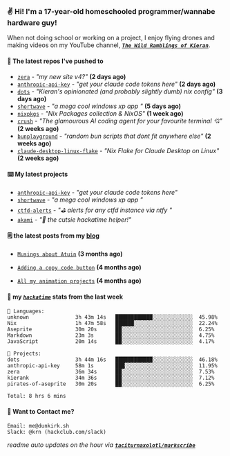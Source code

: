 ### ✌️ Hi! I'm a 17-year-old homeschooled programmer/wannabe hardware guy!

When not doing school or working on a project, I enjoy flying drones and making videos on my YouTube channel, [**_`The Wild Ramblings of Kieran`_**](https://youtube.com/@kieran.rambles).

#### 👷 The latest repos I've pushed to

- [`zera`](https://github.com/taciturnaxolotl/zera) - _"my new site v4?"_ **(2 days ago)**
- [`anthropic-api-key`](https://github.com/taciturnaxolotl/anthropic-api-key) - _"get your claude code tokens here"_ **(2 days ago)**
- [`dots`](https://github.com/taciturnaxolotl/dots) - _"Kieran's opinionated (and probably slightly dumb) nix config"_ **(3 days ago)**
- [`shortwave`](https://github.com/taciturnaxolotl/shortwave) - _"a mega cool windows xp app "_ **(5 days ago)**
- [`nixpkgs`](https://github.com/NixOS/nixpkgs) - _"Nix Packages collection & NixOS"_ **(1 week ago)**
- [`crush`](https://github.com/charmbracelet/crush) - _"The glamourous AI coding agent for your favourite terminal 💘"_ **(2 weeks ago)**
- [`bunplayground`](https://github.com/taciturnaxolotl/bunplayground) - _"random bun scripts that dont fit anywhere else"_ **(2 weeks ago)**
- [`claude-desktop-linux-flake`](https://github.com/k3d3/claude-desktop-linux-flake) - _"Nix Flake for Claude Desktop on Linux"_ **(2 weeks ago)**

#### ⌨️ My latest projects

- [`anthropic-api-key`](https://github.com/taciturnaxolotl/anthropic-api-key) - _"get your claude code tokens here"_
- [`shortwave`](https://github.com/taciturnaxolotl/shortwave) - _"a mega cool windows xp app "_
- [`ctfd-alerts`](https://github.com/taciturnaxolotl/ctfd-alerts) - _"⛳ alerts for any ctfd instance via ntfy "_
- [`akami`](https://github.com/taciturnaxolotl/akami) - _"🌷 the cutsie hackatime helper!"_

#### 🗒️ the latest posts from my [blog](https://dunkirk.sh)

- [`Musings about Atuin`](https://dunkirk.sh/blog/atuin/) **(3 months ago)**

- [`Adding a copy code button`](https://dunkirk.sh/blog/adding-a-copy-button/) **(4 months ago)**

- [`All my animation projects`](https://dunkirk.sh/blog/my-animations/) **(4 months ago)**



#### 📡 my [_`hackatime`_](https://waka.hackclub.com) stats from the last week

```text
💾 Languages:
unknown               3h 43m 14s   ████████████░░░░░░░░░░░░░  45.98%
Nix                   1h 47m 58s   ██████░░░░░░░░░░░░░░░░░░░  22.24%
Aseprite              30m 20s      ██░░░░░░░░░░░░░░░░░░░░░░░  6.25%
Markdown              23m 3s       ██░░░░░░░░░░░░░░░░░░░░░░░  4.75%
JavaScript            20m 14s      ██░░░░░░░░░░░░░░░░░░░░░░░  4.17%

💼 Projects:
dots                  3h 44m 16s   ████████████░░░░░░░░░░░░░  46.18%
anthropic-api-key     58m 1s       ███░░░░░░░░░░░░░░░░░░░░░░  11.95%
zera                  36m 34s      ██░░░░░░░░░░░░░░░░░░░░░░░  7.53%
kierank               34m 36s      ██░░░░░░░░░░░░░░░░░░░░░░░  7.12%
pirates-of-aseprite   30m 20s      ██░░░░░░░░░░░░░░░░░░░░░░░  6.25%

Total: 8 hrs 6 mins
```

#### 📮 Want to Contact me?

```text
Email: me@dunkirk.sh
Slack: @krn (hackclub.com/slack)
```

_readme auto updates on the hour via [**`taciturnaxolotl/markscribe`**](https://github.com/taciturnaxolotl/markscribe)_
